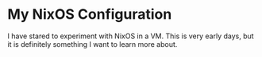 # My NixOS Configuration

I have stared to experiment with NixOS in a VM. This is very early days, but it is definitely something I want to learn more about.

